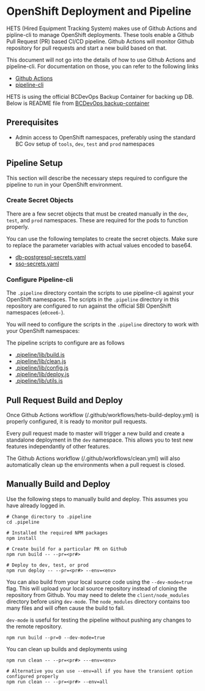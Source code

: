 # OpenShift Deployment and Pipeline

HETS (Hired Equipment Tracking System) makes use of Github Actions and pipline-cli to manage OpenShift deployments. These tools enable a Github Pull Request (PR) based CI/CD pipeline. Github Actions will monitor Github repository for pull requests and start a new build based on that.

This document will not go into the details of how to use Github Actions and pipeline-cli. For documentation on those, you can refer to the following links

- [Github Actions](https://docs.github.com/en/actions)
- [pipeline-cli](https://github.com/BCDevOps/pipeline-cli)

HETS is using the official BCDevOps Backup Container for backing up DB. Below is README file from [BCDevOps backup-container](https://github.com/BCDevOps/backup-container)

## Prerequisites

- Admin access to OpenShift namespaces, preferably using the standard BC Gov setup of `tools`, `dev`, `test` and `prod` namespaces

## Pipeline Setup

This section will describe the necessary steps required to configure the pipeline to run in your OpenShift environment.

### Create Secret Objects

There are a few secret objects that must be created manually in the `dev`, `test`, and `prod` namespaces. These are required for the pods to function properly.

You can use the following templates to create the secret objects. Make sure to replace the parameter variables with actual values encoded to base64.

- [db-postgresql-secrets.yaml](secrets/db-postgresql-secrets.yaml)
- [sso-secrets.yaml](secrets/sso-secrets.yaml)

### Configure Pipeline-cli

The `.pipeline` directory contain the scripts to use pipeline-cli against your OpenShift namespaces. The scripts in the `.pipeline` directory in this repository are configured to run against the official SBI OpenShift namespaces (`e0cee6-`).

You will need to configure the scripts in the `.pipeline` directory to work with your OpenShift namespaces:

The pipeline scripts to configure are as follows

- [.pipeline/lib/build.js](/.pipeline/lib/build.js)
- [.pipeline/lib/clean.js](/.pipeline/lib/clean.js)
- [.pipeline/lib/config.js](/.pipeline/lib/config.js)
- [.pipeline/lib/deploy.js](/.pipeline/lib/deploy.js)
- [.pipeline/lib/utils.js](/.pipeline/lib/utils.js)

## Pull Request Build and Deploy

Once Github Actions workflow (/.github/workflows/hets-build-deploy.yml) is properly configured, it is ready to monitor pull requests.

Every pull request made to master will trigger a new build and create a standalone deployment in the `dev` namespace. This allows you to test new features independantly of other features.

The Github Actions workflow (/.github/workflows/clean.yml) will also automatically clean up the environments when a pull request is closed.

## Manually Build and Deploy

Use the following steps to manually build and deploy. This assumes you have already logged in.

```
# Change directory to .pipeline
cd .pipeline

# Installed the required NPM packages
npm install

# Create build for a particular PR on Github
npm run build -- --pr=<pr#>

# Deploy to dev, test, or prod
npm run deploy -- --pr=<pr#> --env=<env>
```

You can also build from your local source code using the `--dev-mode=true` flag. This will upload your local source repository instead of cloning the repository from Github. You may need to delete the `client/node_modules` directory before using `dev-mode`. The `node_modules` directory contains too many files and will often cause the build to fail.

`dev-mode` is useful for testing the pipeline without pushing any changes to the remote repository.

```
npm run build --pr=0 --dev-mode=true
```

You can clean up builds and deployments using

```
npm run clean -- --pr=<pr#> ---env=<env>

# Alternative you can use --env=all if you have the transient option configured properly
npm run clean -- --pr=<pr#> --env=all
```
